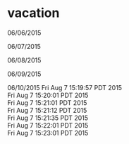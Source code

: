 # vacation
06/06/2015

06/07/2015

06/08/2015

06/09/2015

06/10/2015
Fri Aug  7 15:19:57 PDT 2015  
Fri Aug  7 15:20:01 PDT 2015  
Fri Aug  7 15:21:01 PDT 2015  
Fri Aug  7 15:21:12 PDT 2015  
Fri Aug  7 15:21:35 PDT 2015  
Fri Aug  7 15:22:01 PDT 2015  
Fri Aug  7 15:23:01 PDT 2015  
